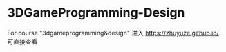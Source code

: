 # 3DGameProgramming-Design
For course "3dgameprogramming&amp;design"
进入 https://zhuyuze.github.io/ 可直接查看
